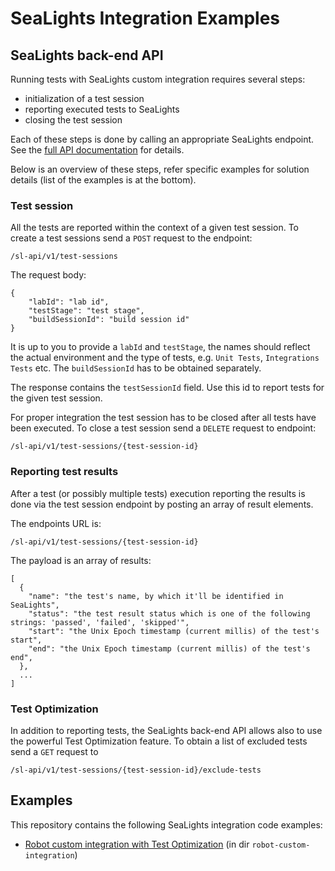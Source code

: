 # SeaLights Integration Examples

## SeaLights back-end API

Running tests with SeaLights custom integration requires several steps:
- initialization of a test session
- reporting executed tests to SeaLights
- closing the test session

Each of these steps is done by calling an appropriate SeaLights endpoint. See the
[full API documentation](https://sealights.atlassian.net/wiki/spaces/DEV/pages/2272493579/Test+Session+API) for details. 

Below is an overview of these steps, refer specific examples for solution details (list of the examples is at the bottom).

### Test session
All the tests are reported within the context of a given test session. To create a test sessions send a `POST` request to the endpoint:
```
/sl-api/v1/test-sessions
```

The request body:
```
{
    "labId": "lab id",
    "testStage": "test stage",
    "buildSessionId": "build session id"
}
```
It is up to you to provide a `labId` and `testStage`, the names should reflect the actual environment and the type of tests,
e.g. `Unit Tests`, `Integrations Tests` etc. The `buildSessionId` has to be obtained separately.

The response contains the `testSessionId` field. Use this id to report tests for the given test session.

For proper integration the test session has to be closed after all tests have been executed. To close a test session
send a `DELETE` request to endpoint:
```
/sl-api/v1/test-sessions/{test-session-id}
```

### Reporting test results
After a test (or possibly multiple tests) execution reporting the results is done via the test session endpoint by 
posting an array of result elements.

The endpoints URL is:
```
/sl-api/v1/test-sessions/{test-session-id}
```

The payload is an array of results:
```
[
  {
    "name": "the test's name, by which it'll be identified in SeaLights",
    "status": "the test result status which is one of the following strings: 'passed', 'failed', 'skipped'",
    "start": "the Unix Epoch timestamp (current millis) of the test's start",
    "end": "the Unix Epoch timestamp (current millis) of the test's end",
  },
  ...
]
```

### Test Optimization

In addition to reporting tests, the SeaLights back-end API allows also to use the powerful Test Optimization feature.
To obtain a list of excluded tests send a `GET` request to
```
/sl-api/v1/test-sessions/{test-session-id}/exclude-tests
```


## Examples

This repository contains the following SeaLights integration code examples:

- [Robot custom integration with Test Optimization](./robot-custom-integration/README.md) (in dir `robot-custom-integration`)

